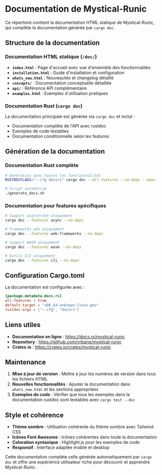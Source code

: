 # Documentation de Mystical-Runic

Ce répertoire contient la documentation HTML statique de Mystical-Runic, qui complète la documentation générée par `cargo doc`.

## Structure de la documentation

### Documentation HTML statique (`/doc/`)
- **`index.html`** : Page d'accueil avec vue d'ensemble des fonctionnalités
- **`installation.html`** : Guide d'installation et configuration
- **`whats_new.html`** : Nouveautés et changelog détaillé
- **`concepts/`** : Documentation conceptuelle détaillée
- **`api/`** : Référence API complémentaire
- **`examples.html`** : Exemples d'utilisation pratiques

### Documentation Rust (`cargo doc`)
La documentation principale est générée via `cargo doc` et inclut :
- Documentation complète de l'API avec rustdoc
- Exemples de code testables
- Documentation conditionnelle selon les features

## Génération de la documentation

### Documentation Rust complète
```bash
# Génération avec toutes les fonctionnalités
RUSTDOCFLAGS="--cfg docsrs" cargo doc --all-features --no-deps --open

# Script automatisé
./generate_docs.sh
```

### Documentation pour features spécifiques
```bash
# Support asynchrone uniquement
cargo doc --features async --no-deps

# Frameworks web uniquement  
cargo doc --features web-frameworks --no-deps

# Support WASM uniquement
cargo doc --features wasm --no-deps

# Outils CLI uniquement
cargo doc --features cli --no-deps
```

## Configuration Cargo.toml

La documentation est configurée avec :

```toml
[package.metadata.docs.rs]
all-features = true
default-target = "x86_64-unknown-linux-gnu"
rustdoc-args = ["--cfg", "docsrs"]
```

## Liens utiles

- **Documentation en ligne** : https://docs.rs/mystical-runic
- **Repository** : https://github.com/yrbane/mystical-runic
- **Crates.io** : https://crates.io/crates/mystical-runic

## Maintenance

1. **Mise à jour de version** : Mettre à jour les numéros de version dans tous les fichiers HTML
2. **Nouvelles fonctionnalités** : Ajouter la documentation dans `whats_new.html` et les sections appropriées
3. **Exemples de code** : Vérifier que tous les exemples dans la documentation rustdoc sont testables avec `cargo test --doc`

## Style et cohérence

- **Thème sombre** : Utilisation cohérente du thème sombre avec Tailwind CSS
- **Icônes Font Awesome** : Icônes cohérentes dans toute la documentation
- **Coloration syntaxique** : Highlight.js pour les exemples de code
- **Responsif** : Interface adaptée mobile et desktop

Cette documentation complète celle générée automatiquement par `cargo doc` et offre une expérience utilisateur riche pour découvrir et apprendre Mystical-Runic.